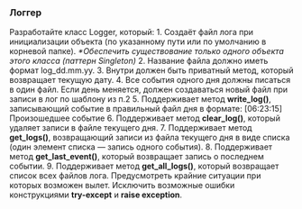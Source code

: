 <h3>Логгер</h3>
Разработайте класс Logger, который:
1. Создаёт файл лога при инициализации объекта (по указанному пути или по умолчанию в корневой
папке).
<em>*Обеспечить существование только одного объекта этого класса (паттерн Singleton)</em>
2. Название файла должно иметь формат log_dd.mm.yy.
3. Внутри должен быть приватный метод, который возвращает текущую дату.
4. Все события одного дня должны писаться в один файл. Если день меняется, должен создаваться новый
файл при записи в лог по шаблону из п.2
5. Поддерживает метод <strong>write_log()</strong>, записывающий событие в правильный файл дня в формате:
[06:23:15] Произошедшее событие
6. Поддерживает метод <strong>clear_log()</strong>, который удаляет записи в файле текущего дня.
7. Поддерживает метод <strong>get_logs()</strong>, возвращающий записи из файла текущего дня в виде списка (один
элемент списка — запись одного события).
8. Поддерживает метод <strong>get_last_event()</strong>, который возвращает запись о последнем событии.
9. Поддерживает метод <strong>get_all_logs()</strong>, который возвращает список всех файлов лога.
Предусмотреть крайние ситуации при которых возможен вылет. Исключить возможные ошибки
конструкциями <strong>try-except</strong> и <strong>raise exception</strong>.